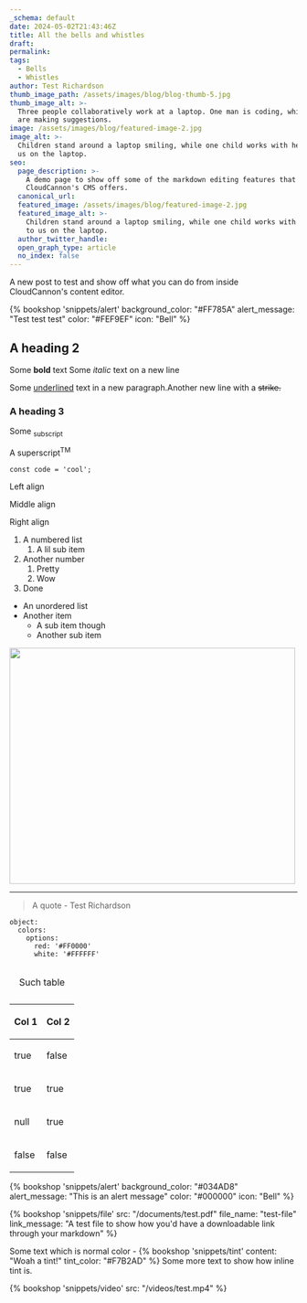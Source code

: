 ```yaml
---
_schema: default
date: 2024-05-02T21:43:46Z
title: All the bells and whistles
draft:
permalink:
tags:
  - Bells
  - Whistles
author: Test Richardson
thumb_image_path: /assets/images/blog/blog-thumb-5.jpg
thumb_image_alt: >-
  Three people collaboratively work at a laptop. One man is coding, while two
  are making suggestions.
image: /assets/images/blog/featured-image-2.jpg
image_alt: >-
  Children stand around a laptop smiling, while one child works with her back to
  us on the laptop.
seo:
  page_description: >-
    A demo page to show off some of the markdown editing features that
    CloudCannon's CMS offers.
  canonical_url:
  featured_image: /assets/images/blog/featured-image-2.jpg
  featured_image_alt: >-
    Children stand around a laptop smiling, while one child works with her back
    to us on the laptop.
  author_twitter_handle:
  open_graph_type: article
  no_index: false
---
```

A new post to test and show off what you can do from inside CloudCannon's content editor.

{% bookshop 'snippets/alert' background_color: "#FF785A" alert_message: "Test test test" color: "#FEF9EF" icon: "Bell" %}

## A heading 2

Some **bold** text Some *italic* text on a new line

Some <u>underlined</u> text in a new paragraph.Another new line with a <s>strike.</s>

### A heading 3

Some <sub>subscript</sub>

A superscript<sup>TM</sup>

`const code = 'cool';`

Left align

<p class="align-center">Middle align</p>

<p class="align-right">Right align</p>

1. A numbered list
   1. A lil sub item
2. Another number
   1. Pretty
   2. Wow
3. Done

* An unordered list
* Another item
  * A sub item though
  * Another sub item

<img src="/assets/images/blog/blog-thumb-1.jpg" height="413" width="500" />

---

> A quote - Test Richardson

```
object:
  colors:
    options:
      red: '#FF0000'
      white: '#FFFFFF'
```

<table><caption><p>Such table</p></caption><thead><tr><th><p>Col 1</p></th><th><p>Col 2</p></th></tr></thead><tbody><tr><td><p>true</p></td><td><p>false</p></td></tr><tr><td><p>true</p></td><td><p>true</p></td></tr><tr><td><p>null</p></td><td><p>true</p></td></tr><tr><td><p>false</p></td><td><p>false</p></td></tr></tbody></table>

{% bookshop 'snippets/alert' background_color: "#034AD8" alert_message: "This is an alert message" color: "#000000" icon: "Bell" %}

{% bookshop 'snippets/file' src: "/documents/test.pdf" file_name: "test-file" link_message: "A test file to show how you'd have a downloadable link through your markdown" %}

Some text which is normal color - {% bookshop 'snippets/tint' content: "Woah a tint!" tint_color: "#F7B2AD" %} Some more text to show how inline tint is.

{% bookshop 'snippets/video' src: "/videos/test.mp4" %}